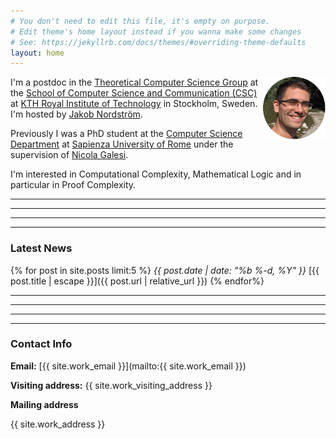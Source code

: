 ```yaml
---
# You don't need to edit this file, it's empty on purpose.
# Edit theme's home layout instead if you wanna make some changes
# See: https://jekyllrb.com/docs/themes/#overriding-theme-defaults
layout: home
---
```

<img align="right" src="images/me.png">

I'm a postdoc in the [Theoretical Computer Science Group](https://www.kth.se/en/csc/forskning/tcs/) at the [School of Computer Science and Communication (CSC)](https://www.kth.se/en/csc) at [KTH Royal Institute of Technology](https://www.kth.se/en) in Stockholm, Sweden. I'm hosted by [Jakob Nordström](http://www.csc.kth.se/~jakobn/).

Previously I was a PhD student at the [Computer Science Department](http://www.di.uniroma1.it/en) at [Sapienza University of Rome](http://en.uniroma1.it) under the supervision of [Nicola Galesi](http://wwwusers.di.uniroma1.it/~galesi/).

I'm interested in Computational Complexity, Mathematical Logic and in particular in Proof Complexity.

***
***
***
***

### Latest News

{% for post in site.posts limit:5 %}
*{{ post.date | date: "%b %-d, %Y" }}*
[{{ post.title | escape }}]({{ post.url | relative_url }})
{% endfor%}

***
***
***
***

### Contact Info
**Email:** [{{ site.work_email }}](mailto:{{ site.work_email }})

**Visiting address:**	{{ site.work_visiting_address }}

**Mailing address**

{{ site.work_address }}
